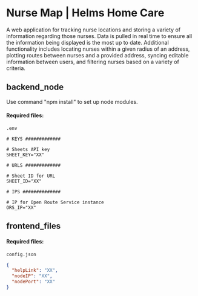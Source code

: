# Nurse Map | Helms Home Care

A web application for tracking nurse locations and storing a variety of information regarding those nurses. Data is pulled in real time to ensure all the information being displayed is the most up to date. Additional functionality includes locating nurses within a given radius of an address, plotting routes between nurses and a provided address, syncing editable information between users, and filtering nurses based on a variety of criteria.

## backend_node

Use command "npm install" to set up node modules.

#### Required files:
`.env`
```.env
# KEYS #############

# Sheets API key
SHEET_KEY="XX"

# URLS #############

# Sheet ID for URL
SHEET_ID="XX"

# IPS ##############

# IP for Open Route Service instance
ORS_IP="XX"
```

## frontend_files

#### Required files:
`config.json`
```.json
{
  "helpLink": "XX",
  "nodeIP": "XX",
  "nodePort": "XX"
}
```
